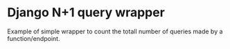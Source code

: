 # Django N+1 query wrapper
Example of simple wrapper to count the totall number of queries made by a function/endpoint.

